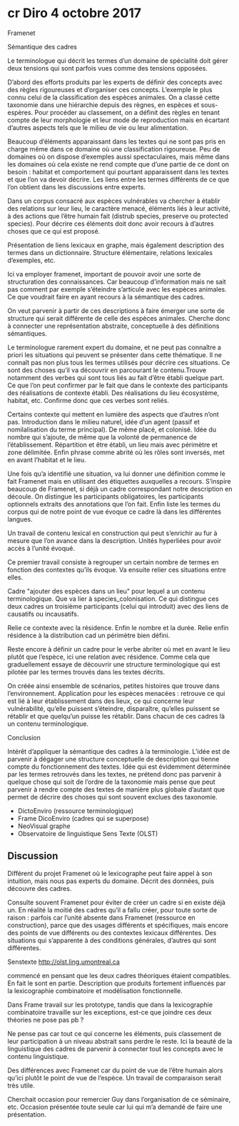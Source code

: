 # cr Diro 4 octobre 2017

Framenet

Sémantique des cadres

Le terminologue qui décrit les termes d’un domaine de spécialité doit gérer deux tensions qui sont parfois vues comme des tensions opposées.

D’abord des efforts produits par les experts de définir des concepts avec des règles rigoureuses et d’organiser ces concepts. L’exemple le plus connu celui de la classification des espèces animales. On a classé cette taxonomie dans une hiérarchie depuis des règnes, en espèces et sous-espères. Pour procéder au classement, on a définit des règles en tenant compte de leur morphologie et leur mode de reproduction mais en écartant d’autres aspects tels que le milieu de vie ou leur alimentation.

Beaucoup d’éléments apparaissant dans les textes qui ne sont pas pris en charge même dans ce domaine où une classification rigoureuse. Peu de domaines où on dispose d’exemples aussi spectaculaires, mais même dans les domaines où cela existe ne rend compte que d’une partie de ce dont on besoin : habitat et comportement qui pourtant apparaissent dans les textes et que l’on va devoir décrire. Les liens entre les termes différents de ce que l’on obtient dans les discussions entre experts.

Dans un corpus consacré aux espèces vulnérables va chercher à établir des relations sur leur lieu, le caractère menacé, éléments liés à leur activité, à des actions que l’être humain fait (distrub species, preserve ou protected species). Pour décrire ces éléments doit donc avoir recours à d’autres choses que ce qui est proposé.

Présentation de liens lexicaux en graphe, mais également description des termes dans un dictionnaire. Structure élémentaire, relations lexicales d’exemples, etc.

Ici va employer framenet, important de pouvoir avoir une sorte de structuration des connaissances. Car beaucoup d’information mais ne sait pas comment par exemple s’éteindre s’articule avec les espèces animales. Ce que voudrait faire en ayant recours à la sémantique des cadres.

On veut parvenir à partir de ces descriptions à faire émerger une sorte de structure qui serait différente de celle des espèces animales. Cherche donc à connecter une représentation abstraite, conceptuelle à des définitions sémantiques.

Le terminologue rarement expert du domaine, et ne peut pas connaître a priori les situations qui peuvent se présenter dans cette thématique. Il ne connaît pas non plus tous les termes utilisés pour décrire ces situations. Ce sont des choses qu’il va découvrir en parcourant le contenu.Trouve notamment des verbes qui sont tous liés au fait d’être établi quelque part. Ce que l’on peut confirmer par le fait que dans le contexte des participants des réalisations de contexte établi. Des réalisations du lieu écosystème, habitat, etc. Confirme donc que ces verbes sont reliés.

Certains contexte qui mettent en lumière des aspects que d’autres n’ont pas. Introduction dans le milieu naturel, idée d’un agent (passif et nomilalisation du terme principal). De même placé, et colonisé. Idée du nombre qui s’ajoute, de même que la volonté de permanence de l’établissement. Répartition et être établi, un lieu mais avec périmètre et zone délimitée. Enfin phrase comme abrité où les rôles sont inversés, met en avant l’habitat et le lieu.

Une fois qu’a identifié une situation, va lui donner une définition comme le fait Framenet mais en utilisant des étiquettes auxquelles a recours. S’inspire beaucoup de Framenet, si déjà un cadre correspondant notre description en découle. On distingue les participants obligatoires, les participants optionnels extraits des annotations que l’on fait. Enfin liste les termes du corpus qui de notre point de vue évoque ce cadre là dans les différentes langues.

Un travail de contenu lexical en construction qui peut s’enrichir au fur à mesure que l’on avance dans la description. Unités hyperliées pour avoir accès à l’unité évoqué.

Ce premier travail consiste à regrouper un certain nombre de termes en fonction des contextes qu’ils évoque. Va ensuite relier ces situations entre elles.

Cadre "ajouter des espèces dans un lieu" pour lequel a un contenu terminologique. Que va lier à species_colonisation. Ce qui distingue ces deux cadres un troisième participants (celui qui introduit) avec des liens de causatifs ou incausatifs.

Relie ce contexte avec la résidence. Enfin le nombre et la durée. Relie enfin résidence à la distribution cad un périmètre bien défini.

Reste encore à définir un cadre pour le verbe abriter où met en avant le lieu plutôt que l’espèce, ici une relation avec résidence. Comme cela que graduellement essaye de découvrir une structure terminologique qui est pilotée par les termes trouvés dans les textes décrits.

On créée ainsi ensemble de scénarios, petites histoires que trouve dans l’environnement. Application pour les espèces menacées : retrouve ce qui est lié à leur établissement dans des lieux, ce qui concerne leur vulnérabilité, qu’elle puissent s’éteindre, disparaître, qu’elles puissent se rétablir et que quelqu’un puisse les rétablir. Dans chacun de ces cadres là un contenu terminologique.

Conclusion

Intérêt d’appliquer la sémantique des cadres à la terminologie. L’idée est de parvenir à dégager une structure conceptuelle de description qui tienne compte du fonctionnement des textes. Idée qui est évidemment déterminée par les termes retrouvés dans les textes, ne prétend donc pas parvenir à quelque chose qui soit de l’ordre de la taxonomie mais pense que peut parvenir à rendre compte des textes de manière plus globale d’autant que permet de décrire des choses qui sont souvent exclues des taxonomie.

- DictoEnviro (ressource terminologique)
- Frame DicoEnviro (cadres qui se superpose)
- NeoVisual graphe
- Observatoire de linguistique Sens Texte (OLST)

## Discussion

Différent du projet Framenet où le lexicographe peut faire appel à son intuition, mais nous pas experts du domaine. Décrit des données, puis découvre des cadres. 

Consulte souvent Framenet pour éviter de créer un cadre si en existe déjà un. En réalité la moitié des cadres qu’il a fallu créer, pour toute sorte de raison : parfois car l’unité absente dans Framenet (ressource en construction), parce que des usages différents et spécifiques, mais encore des points de vue différents ou des contextes lexicaux différentes. Des situations qui s’apparente à des conditions générales, d’autres qui sont différentes.

Senstexte http://olst.ling.umontreal.ca

commencé en pensant que les deux cadres théoriques étaient compatibles. En fait le sont en partie. Description que produits fortement influencés par la lexicographie combinatoire et modélisation fonctionnelle.

Dans Frame travail sur les prototype, tandis que dans la lexicographie combinatoire travaille sur les exceptions, est-ce que joindre ces deux théories ne pose pas pb ?

Ne pense pas car tout ce qui concerne les éléments, puis classement de leur participation à un niveau abstrait sans perdre le reste. Ici la beauté de la linguistique des cadres de parvenir à connecter tout les concepts avec le contenu linguistique.

Des différences avec Framenet car du point de vue de l’être humain alors qu’ici plutôt le point de vue de l’espèce. Un travail de comparaison serait très utile.

Cherchait occasion pour remercier Guy dans l’organisation de ce séminaire, etc. Occasion présentée toute seule car lui qui m’a demandé de faire une présentation.





